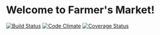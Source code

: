 # Welcome to Farmer's Market!
[![Build Status](https://travis-ci.org/ericdunham/farmers-market.svg?branch=master)](https://travis-ci.org/ericdunham/farmers-market)
[![Code Climate](https://codeclimate.com/github/ericdunham/farmers-market/badges/gpa.svg)](https://codeclimate.com/github/codeclimate/codeclimate)
[![Coverage Status](https://coveralls.io/repos/github/ericdunham/farmers-market/badge.svg?branch=master)](https://coveralls.io/github/ericdunham/farmers-market?branch=master)
